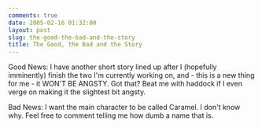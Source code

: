 ```yaml
---
comments: true
date: 2005-02-16 01:32:00
layout: post
slug: the-good-the-bad-and-the-story
title: The Good, the Bad and the Story
---
```


Good News:  I have another short story lined up after I (hopefully imminently) finish the two I'm currently working on, and - this is a new thing for me - it WON'T BE ANGSTY.  Got that?  Beat me with haddock if I even verge on making it the slightest bit angsty.  

Bad News:  I want the main character to be called Caramel.  I don't know why.  Feel free to comment telling me how dumb a name that is.
